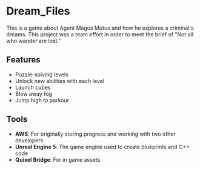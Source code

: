 # Dream_Files
This is a game about Agent Magus Mutus and how he explores a criminal's dreams. This project was a team effort in order to meet the brief of "Not all who wander are lost."

## Features
- Puzzle-solving levels
- Unlock new abilities with each level
- Launch cubes
- Blow away fog
- Jump high to parkour

## Tools
- **AWS**: For originally storing progress and working with two other developers
- **Unreal Engine 5**: The game engine used to create blueprints and C++ code
- **Quixel Bridge**: For in game assets

  


